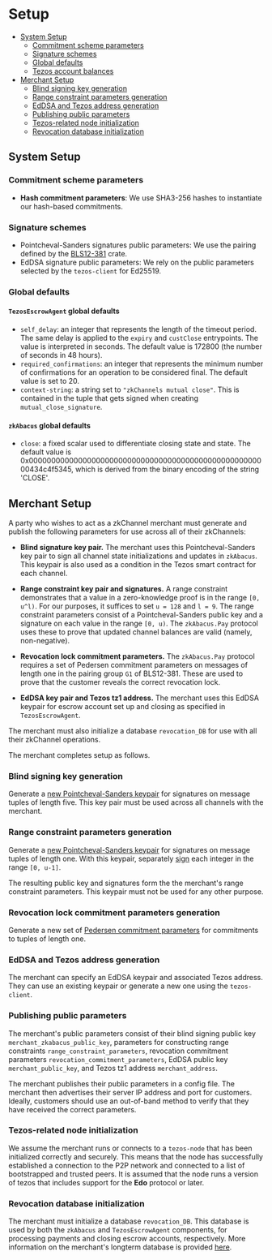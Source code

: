 # Setup
  * [System Setup](#system-setup)
    * [Commitment scheme parameters](#commitment-scheme-parameters)
    * [Signature schemes](#signature-schemes)
    * [Global defaults](#global-defaults)
    * [Tezos account balances](#tezos-account-balances)
  * [Merchant Setup](#merchant-setup)
    * [Blind signing key generation](#blind-signing-key-generation)
    * [Range constraint parameters generation](#range-proof-parameters-generation)
    * [EdDSA and Tezos address generation](#eddsa-and-tezos-address-generation)
    * [Publishing public parameters](#publishing-public-parameters)
    * [Tezos-related node initialization](#tezos-related-node-initialization)
    * [Revocation database initialization](#revocation-database-initialization)

## System Setup
### Commitment scheme parameters
* **Hash commitment parameters**:
We use SHA3-256 hashes to instantiate our hash-based commitments.

### Signature schemes
* Pointcheval-Sanders signatures public parameters: We use the pairing defined by the [BLS12-381](https://crates.io/crates/bls12_381) crate. 
* EdDSA signature public parameters: We rely on the public parameters selected by the `tezos-client` for Ed25519.

### Global defaults
#### `TezosEscrowAgent` global defaults
* `self_delay`: an integer that represents the length of the timeout period. The same delay is applied to the `expiry` and `custClose` entrypoints. The value is interpreted in seconds. The default value is 172800 (the number of seconds in 48 hours).
* `required_confirmations`: an integer that represents the minimum number of confirmations for an operation to be considered final. The default value is set to 20.
* `context-string`: a string set to `"zkChannels mutual close"`. This is contained in the tuple that gets signed when creating `mutual_close_signature`.
#### `zkAbacus` global defaults
* `close`: a fixed scalar used to differentiate closing state and state. The default value is 0x000000000000000000000000000000000000000000000000000000434c4f5345, which is derived from the binary encoding of the string 'CLOSE'.


## Merchant Setup

A party who wishes to act as a zkChannel merchant must generate and publish the following parameters for use across all of their zkChannels: 


* **Blind signature key pair.** The merchant uses this Pointcheval-Sanders key pair to sign all channel state initializations and updates in `zkAbacus`. This keypair is also used as a condition in the Tezos smart contract for each channel. 

* **Range constraint key pair and signatures.** 
A range constraint demonstrates that a value in a zero-knowledge proof is in the range `[0, u^l)`. For our purposes, it suffices to set `u = 128` and `l = 9`. 
The range constraint parameters consist of a Pointcheval-Sanders public key and a signature on each value in the range `[0, u)`.
The `zkAbacus.Pay` protocol uses these to prove that updated channel balances are valid (namely, non-negative).

* **Revocation lock commitment parameters.** The `zkAbacus.Pay` protocol requires a set of Pedersen commitment parameters on messages of length one in the pairing group `G1` of BLS12-381. These are used to prove that the customer reveals the correct revocation lock.

* **EdDSA key pair and Tezos tz1 address.** The merchant uses this EdDSA keypair for escrow account set up and closing as specified in `TezosEscrowAgent`.

The merchant must also initialize a database `revocation_DB` for use with all their zkChannel operations.

The merchant completes setup as follows.
### Blind signing key generation

Generate a [new Pointcheval-Sanders keypair](https://github.com/boltlabs-inc/libzkchannels-crypto/blob/main/libzkchannels-crypto/src/ps_keys.rs#L69) for signatures on message tuples of length five.
This key pair must be used across all channels with the merchant.

### Range constraint parameters generation

Generate a [new Pointcheval-Sanders keypair](
https://github.com/boltlabs-inc/libzkchannels-crypto/blob/main/zkchannels-crypto/src/pointcheval_sanders.rs#L255) for signatures on message tuples of length one.
With this keypair, separately [sign](
https://github.com/boltlabs-inc/libzkchannels-crypto/blob/main/zkchannels-crypto/src/pointcheval_sanders.rs#L271) each integer in the range `[0, u-1]`.

The resulting public key and signatures form the the merchant's range constraint parameters. This keypair must not be used for any other purpose.

### Revocation lock commitment parameters generation

Generate a new set of [Pedersen commitment parameters](https://github.com/boltlabs-inc/libzkchannels-crypto/blob/main/zkchannels-crypto/src/pedersen.rs#L85) for commitments to tuples of length one. 

### EdDSA and Tezos address generation
The merchant can specify an EdDSA keypair and associated Tezos address. They can use an existing keypair or generate a new one using the `tezos-client`.

### Publishing public parameters
The merchant's public parameters consist of their blind signing public key `merchant_zkabacus_public_key`, parameters for constructing range constraints `range_constraint_parameters`, revocation commitment parameters `revocation_commitment_parameters`, EdDSA public key `merchant_public_key`, and Tezos tz1 address `merchant_address`. 

The merchant publishes their public parameters in a config file. The merchant then advertises their server IP address and port for customers. Ideally, customers should use an out-of-band method to verify that they have received the correct parameters.

### Tezos-related node initialization
We assume the merchant runs or connects to a `tezos-node` that has been initialized correctly and securely. This means that the node has successfully established a connection to the P2P network and connected to a list of bootstrapped and trusted peers. It is assumed that the node runs a version of tezos that includes support for the **Edo** protocol or later.

### Revocation database initialization
The merchant must initialize a database `revocation_DB`. This database is used by both the `zkAbacus` and `TezosEscrowAgent` components, for processing payments and closing escrow accounts, respectively. More information on the merchant's longterm database is provided [here](merch-db.md).
